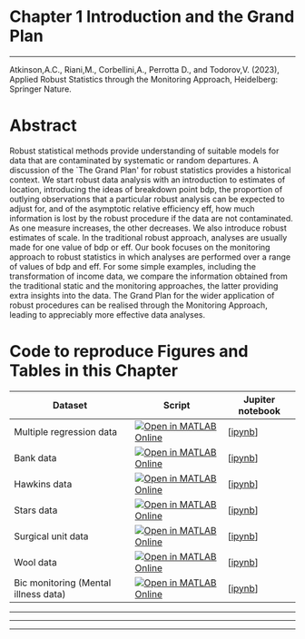 # Chapter 1 Introduction and the Grand Plan


---
Atkinson,A.C., Riani,M., Corbellini,A., Perrotta D., and Todorov,V. (2023), Applied Robust Statistics through the Monitoring Approach, Heidelberg: Springer Nature.

# Abstract
 
 Robust statistical methods  provide understanding of suitable models for data that are contaminated by systematic or random departures. A discussion of the `The Grand Plan' for robust statistics provides a historical context. We start robust data analysis with an introduction to estimates of location, introducing the ideas of breakdown point bdp, the proportion of outlying observations that a particular robust analysis can be expected to adjust for, and of the asymptotic relative efficiency eff, how much information is lost by the robust procedure if the data are not contaminated. As one measure increases, the other decreases. We also introduce robust estimates of scale. In the traditional robust approach, analyses are usually made for one value of bdp or eff.  Our book focuses on the monitoring approach to robust statistics in which analyses are performed over a range of values of bdp and eff.  For some simple examples, including the transformation of income data, we compare the information obtained from the traditional static and the monitoring approaches, the latter providing extra insights into the data. The Grand Plan for the wider application  of robust procedures can be realised through the Monitoring Approach, leading to appreciably more effective  data analyses.

# Code to reproduce Figures and Tables in this Chapter




| Dataset    |  Script  | Jupiter notebook
|---|---|---|
| Multiple regression data | [![Open in MATLAB Online](https://www.mathworks.com/images/responsive/global/open-in-matlab-online.svg)](https://matlab.mathworks.com/open/github/v1?repo=UniprJRC/FigMonitoringBook&file=/cap4/ARregression.m) | [[ipynb](/cap4/ARregression.ipynb)] 
| Bank  data| [![Open in MATLAB Online](https://www.mathworks.com/images/responsive/global/open-in-matlab-online.svg)](https://matlab.mathworks.com/open/github/v1?repo=UniprJRC/FigMonitoringBook&file=/cap4/Bank.m) | [[ipynb](/cap4/Bank.ipynb)] 
| Hawkins data| [![Open in MATLAB Online](https://www.mathworks.com/images/responsive/global/open-in-matlab-online.svg)](https://matlab.mathworks.com/open/github/v1?repo=UniprJRC/FigMonitoringBook&file=/cap4/Hawkins.m) | [[ipynb](/cap4/Hawkins.ipynb)] 
| Stars data| [![Open in MATLAB Online](https://www.mathworks.com/images/responsive/global/open-in-matlab-online.svg)](https://matlab.mathworks.com/open/github/v1?repo=UniprJRC/FigMonitoringBook&file=/cap4/Stars.m) | [[ipynb](/cap4/Stars.ipynb)]
| Surgical unit data | [![Open in MATLAB Online](https://www.mathworks.com/images/responsive/global/open-in-matlab-online.svg)](https://matlab.mathworks.com/open/github/v1?repo=UniprJRC/FigMonitoringBook&file=/cap4/SurgicalUnit.m) | [[ipynb](/cap4/SurgicalUnit.ipynb)]
| Wool data| [![Open in MATLAB Online](https://www.mathworks.com/images/responsive/global/open-in-matlab-online.svg)](https://matlab.mathworks.com/open/github/v1?repo=UniprJRC/FigMonitoringBook&file=/cap4/Wool.m) | [[ipynb](/cap4/Wool.ipynb)]
| Bic monitoring (Mental illness data) |[![Open in MATLAB Online](https://www.mathworks.com/images/responsive/global/open-in-matlab-online.svg)](https://matlab.mathworks.com/open/github/v1?repo=UniprJRC/FigMonitoringBook&file=/MnetalIllness.m) | [[ipynb](/cap4/MentalIllness.ipynb)] 



-----------------

------------

---------------------------